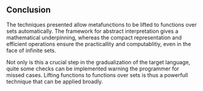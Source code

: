 Conclusion
----------

The techniques presented allow metafunctions to be lifted to functions over sets automatically. The framework for abstract interpretation gives a mathematical underpinning, whereas the compact representation and efficient operations ensure the practicallity and computablitiy, even in the face of infinite sets. 

Not only is this a crucial step in the gradualization of the target language, quite some checks can be implemented warning the programmer for missed cases. Lifting functions to functions over sets is thus a powerfull technique that can be applied broadly.
